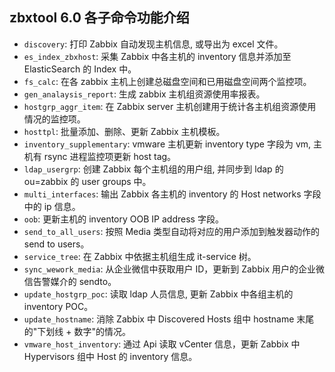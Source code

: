## zbxtool 6.0 各子命令功能介绍
* ```discovery```: 打印 Zabbix 自动发现主机信息, 或导出为 excel 文件。
* ```es_index_zbxhost```: 采集 Zabbix 中各主机的 inventory 信息并添加至 ElasticSearch 的 Index 中。
* ```fs_calc```: 在各 zabbix 主机上创建总磁盘空间和已用磁盘空间两个监控项。
* ```gen_analaysis_report```: 生成 zabbix 主机组资源使用率报表。
* ```hostgrp_aggr_item```: 在 Zabbix server 主机创建用于统计各主机组资源使用情况的监控项。
* ```hosttpl```: 批量添加、删除、更新 Zabbix 主机模板。
* ```inventory_supplementary```: vmware 主机更新 inventory type 字段为 vm, 主机有 rsync 进程监控项更新 host tag。
* ```ldap_usergrp```: 创建 Zabbix 每个主机组的用户组, 并同步到 ldap 的 ou=zabbix 的 user groups 中。
* ```multi_interfaces```: 输出 Zabbix 各主机的 inventory 的 Host networks 字段中的 ip 信息。
* ```oob```: 更新主机的 inventory OOB IP address 字段。
* ```send_to_all_users```: 按照 Media 类型自动将对应的用户添加到触发器动作的 send to users。
* ```service_tree```: 在 Zabbix 中依据主机组生成 it-service 树。
* ```sync_wework_media```: 从企业微信中获取用户 ID，更新到 Zabbix 用户的企业微信告警媒介的 sendto。
* ```update_hostgrp_poc```: 读取 ldap 人员信息, 更新 Zabbix 中各组主机的 inventory POC。
* ```update_hostname```: 消除 Zabbix 中 Discovered Hosts 组中 hostname 末尾的"下划线 + 数字"的情况。
* ```vmware_host_inventory```: 通过 Api 读取 vCenter 信息，更新 Zabbix 中 Hypervisors 组中 Host 的 inventory 信息。
